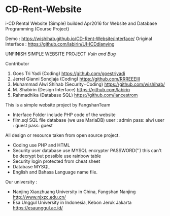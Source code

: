 # CD-Rent-Website
i-CD Rental Website (Simple) builded Apr2016 for Website and Database Programming (Course Project)

Demo : https://wishihab.github.io/CD-Rent-Website/interface/
Original Interface : https://github.com/labirin/UI-ICDdianying

UNFINISH SIMPLE WEBSITE PROJECT *Vuln and Bug*

Contributor
1. Goes Tri Yadi (Coding) https://github.com/goestriyadi
2. Jerrel Gianni Sondjaja (Coding) https://github.com/RRREEEIII
3. Muhammad Alwi Shihab (Security+Coding) https://github.com/wishihab/
4. M. Shabirin (Design Interface) https://github.com/labirin
5. Rahmadhika (Database SQL) https://github.com/lancestrom

This is a simple website project by FangshanTeam

- Interface Folder include PHP code of the website
- film.sql SQL file database (we use MariaDB)
  user : admin pass: alwi
  user : guest pass: guest


All design or resource taken from open source project.

- Coding use PHP and HTML
- Security user database use MYSQL encrypter PASSWORD('') this can't be decrypt but possible use rainbow table
- Security login protected from cheat sheet
- Database MYSQL
- English and Bahasa Language name file.


Our university :
- Nanjing Xiaozhuang University in China, Fangshan Nanjing http://www.njxzc.edu.cn/
- Esa Unggul University in Indonesia, Kebon Jeruk Jakarta https://esaunggul.ac.id/
